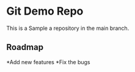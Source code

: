 # Git Demo Repo 
This is a Sample a repository in the main branch.
 
## Roadmap
*Add new features
*Fix the bugs


